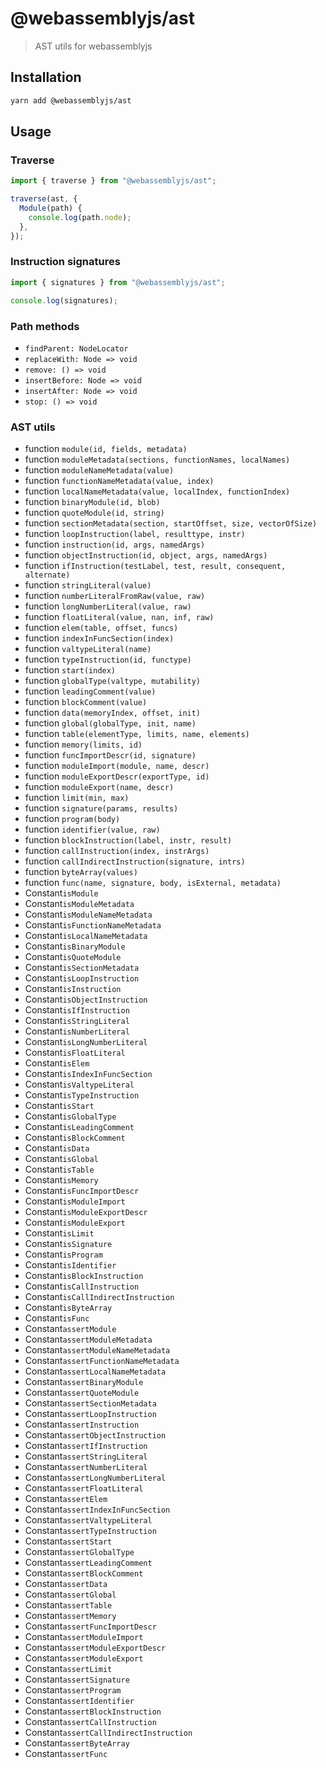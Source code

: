 # @webassemblyjs/ast

> AST utils for webassemblyjs

## Installation

```sh
yarn add @webassemblyjs/ast
```

## Usage

### Traverse

```js
import { traverse } from "@webassemblyjs/ast";

traverse(ast, {
  Module(path) {
    console.log(path.node);
  },
});
```

### Instruction signatures

```js
import { signatures } from "@webassemblyjs/ast";

console.log(signatures);
```

### Path methods

- `findParent: NodeLocator`
- `replaceWith: Node => void`
- `remove: () => void`
- `insertBefore: Node => void`
- `insertAfter: Node => void`
- `stop: () => void`

### AST utils

- function `module(id, fields, metadata)`
- function `moduleMetadata(sections, functionNames, localNames)`
- function `moduleNameMetadata(value)`
- function `functionNameMetadata(value, index)`
- function `localNameMetadata(value, localIndex, functionIndex)`
- function `binaryModule(id, blob)`
- function `quoteModule(id, string)`
- function `sectionMetadata(section, startOffset, size, vectorOfSize)`
- function `loopInstruction(label, resulttype, instr)`
- function `instruction(id, args, namedArgs)`
- function `objectInstruction(id, object, args, namedArgs)`
- function `ifInstruction(testLabel, test, result, consequent, alternate)`
- function `stringLiteral(value)`
- function `numberLiteralFromRaw(value, raw)`
- function `longNumberLiteral(value, raw)`
- function `floatLiteral(value, nan, inf, raw)`
- function `elem(table, offset, funcs)`
- function `indexInFuncSection(index)`
- function `valtypeLiteral(name)`
- function `typeInstruction(id, functype)`
- function `start(index)`
- function `globalType(valtype, mutability)`
- function `leadingComment(value)`
- function `blockComment(value)`
- function `data(memoryIndex, offset, init)`
- function `global(globalType, init, name)`
- function `table(elementType, limits, name, elements)`
- function `memory(limits, id)`
- function `funcImportDescr(id, signature)`
- function `moduleImport(module, name, descr)`
- function `moduleExportDescr(exportType, id)`
- function `moduleExport(name, descr)`
- function `limit(min, max)`
- function `signature(params, results)`
- function `program(body)`
- function `identifier(value, raw)`
- function `blockInstruction(label, instr, result)`
- function `callInstruction(index, instrArgs)`
- function `callIndirectInstruction(signature, intrs)`
- function `byteArray(values)`
- function `func(name, signature, body, isExternal, metadata)`
- Constant`isModule`
- Constant`isModuleMetadata`
- Constant`isModuleNameMetadata`
- Constant`isFunctionNameMetadata`
- Constant`isLocalNameMetadata`
- Constant`isBinaryModule`
- Constant`isQuoteModule`
- Constant`isSectionMetadata`
- Constant`isLoopInstruction`
- Constant`isInstruction`
- Constant`isObjectInstruction`
- Constant`isIfInstruction`
- Constant`isStringLiteral`
- Constant`isNumberLiteral`
- Constant`isLongNumberLiteral`
- Constant`isFloatLiteral`
- Constant`isElem`
- Constant`isIndexInFuncSection`
- Constant`isValtypeLiteral`
- Constant`isTypeInstruction`
- Constant`isStart`
- Constant`isGlobalType`
- Constant`isLeadingComment`
- Constant`isBlockComment`
- Constant`isData`
- Constant`isGlobal`
- Constant`isTable`
- Constant`isMemory`
- Constant`isFuncImportDescr`
- Constant`isModuleImport`
- Constant`isModuleExportDescr`
- Constant`isModuleExport`
- Constant`isLimit`
- Constant`isSignature`
- Constant`isProgram`
- Constant`isIdentifier`
- Constant`isBlockInstruction`
- Constant`isCallInstruction`
- Constant`isCallIndirectInstruction`
- Constant`isByteArray`
- Constant`isFunc`
- Constant`assertModule`
- Constant`assertModuleMetadata`
- Constant`assertModuleNameMetadata`
- Constant`assertFunctionNameMetadata`
- Constant`assertLocalNameMetadata`
- Constant`assertBinaryModule`
- Constant`assertQuoteModule`
- Constant`assertSectionMetadata`
- Constant`assertLoopInstruction`
- Constant`assertInstruction`
- Constant`assertObjectInstruction`
- Constant`assertIfInstruction`
- Constant`assertStringLiteral`
- Constant`assertNumberLiteral`
- Constant`assertLongNumberLiteral`
- Constant`assertFloatLiteral`
- Constant`assertElem`
- Constant`assertIndexInFuncSection`
- Constant`assertValtypeLiteral`
- Constant`assertTypeInstruction`
- Constant`assertStart`
- Constant`assertGlobalType`
- Constant`assertLeadingComment`
- Constant`assertBlockComment`
- Constant`assertData`
- Constant`assertGlobal`
- Constant`assertTable`
- Constant`assertMemory`
- Constant`assertFuncImportDescr`
- Constant`assertModuleImport`
- Constant`assertModuleExportDescr`
- Constant`assertModuleExport`
- Constant`assertLimit`
- Constant`assertSignature`
- Constant`assertProgram`
- Constant`assertIdentifier`
- Constant`assertBlockInstruction`
- Constant`assertCallInstruction`
- Constant`assertCallIndirectInstruction`
- Constant`assertByteArray`
- Constant`assertFunc`
